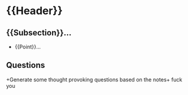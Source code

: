 # {{Header}}

## {{Subsection}}...

- {{Point}}...

## Questions

+Generate some thought provoking questions based on the notes+
 fuck you